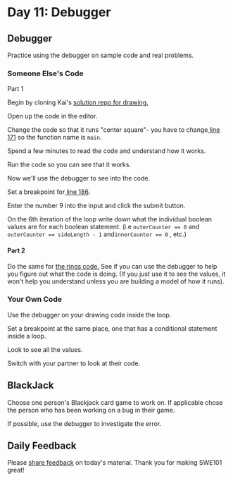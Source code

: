 # Day 11: Debugger

## Debugger

Practice using the debugger on sample code and real problems.

### Someone Else's Code

Part 1

Begin by cloning Kai's [solution repo for drawing.](https://github.com/kai-rocket/swe101-drawing)

Open up the code in the editor.

Change the code so that it runs "center square"- you have to change[ line 171](https://github.com/kai-rocket/swe101-drawing/blob/master/script.js#L171) so the function name is `main`.

Spend a few minutes to read the code and understand how it works.

Run the code so you can see that it works.

Now we'll use the debugger to see into the code.

Set a breakpoint for[ line 186](https://github.com/kai-rocket/swe101-drawing/blob/master/script.js#L186). 

Enter the number 9 into the input and click the submit button.

On the 6th iteration of the loop write down what the individual boolean values are for each boolean statement. \(i.e `outerCounter == 0` and `outerCounter == sideLength - 1` and`innerCounter == 0`  , etc.\) 

#### Part 2

Do the same for [the rings code.](https://github.com/kai-rocket/swe101-drawing/blob/master/script.js#L209) See if you can use the debugger to help you figure out what the code is doing. \(If you just use it to see the values, it won't help you understand unless you are building a model of how it runs\). 

### Your Own Code

Use the debugger on your drawing code inside the loop.

Set a breakpoint at the same place, one that has a conditional statement inside a loop.

Look to see all the values.

Switch with your partner to look at their code.

## BlackJack

Choose one person's Blackjack card game to work on. If applicable chose the person who has been working on a bug in their game.

If possible, use the debugger to investigate the error.

## Daily Feedback

Please [share feedback](https://forms.gle/NK3mez8er7pPo7tu5) on today's material. Thank you for making SWE101 great!

